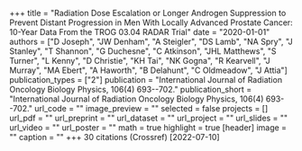 +++
title = "Radiation Dose Escalation or Longer Androgen Suppression to Prevent Distant Progression in Men With Locally Advanced Prostate Cancer: 10-Year Data From the TROG 03.04 RADAR Trial"
date = "2020-01-01"
authors = ["D Joseph", "JW Denham", "A Steigler", "DS Lamb", "NA Spry", "J Stanley", "T Shannon", "G Duchesne", "C Atkinson", "JHL Matthews", "S Turner", "L Kenny", "D Christie", "KH Tai", "NK Gogna", "R Kearvell", "J Murray", "MA Ebert", "A Haworth", "B Delahunt", "C Oldmeadow", "J Attia"]
publication_types = ["2"]
publication = "International Journal of Radiation Oncology Biology Physics, 106(4) 693--702."
publication_short = "International Journal of Radiation Oncology Biology Physics, 106(4) 693--702."
url_code = ""
image_preview = ""
selected = false
projects = []
url_pdf = ""
url_preprint = ""
url_dataset = ""
url_project = ""
url_slides = ""
url_video = ""
url_poster = ""
math = true
highlight = true
[header]
image = ""
caption = ""
+++
30 citations (Crossref) [2022-07-10]

